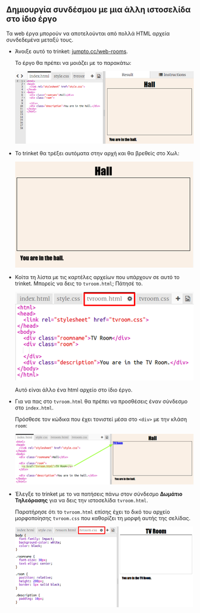 ## Δημιουργία συνδέσμου με μια άλλη ιστοσελίδα στο ίδιο έργο

Τα web έργα μπορούν να αποτελούνται από πολλά HTML αρχεία συνδεδεμένα μεταξύ τους.

+ Άνοιξε αυτό το trinket: <a href="https://trinket.io/html/f1486ddb24" target="_blank">jumpto.cc/web-rooms</a>.
    
    Το έργο θα πρέπει να μοιάζει με το παρακάτω:
    
    ![στιγμιότυπο οθόνης](images/rooms-starter.png)

+ Το trinket θα τρέξει αυτόματα στην αρχή και θα βρεθείς στο Χωλ:
    
    ![στιγμιότυπο οθόνης](images/rooms-hall-start.png)

+ Κοίτα τη λίστα με τις καρτέλες αρχείων που υπάρχουν σε αυτό το trinket. Μπορείς να δεις το `tvroom.html`; Πάτησέ το.
    
    ![στιγμιότυπο οθόνης](images/rooms-tvroom-html.png)
    
    Αυτό είναι άλλο ένα html αρχείο στο ίδιο έργο.

+ Για να πας στο `tvroom.html` θα πρέπει να προσθέσεις έναν σύνδεσμο στο `index.html`.
    
    Πρόσθεσε τον κώδικα που έχει τονιστεί μέσα στο `<div>` με την κλάση `room`:
    
    ![στιγμιότυπο οθόνης](images/rooms-link-tvroom.png)

+ Έλεγξε το trinket με το να πατήσεις πάνω στον σύνδεσμο **Δωμάτιο Τηλεόρασης** για να δεις την ιστοσελίδα `tvroom.html`.
    
    Παρατήρησε ότι το `tvroom.html` επίσης έχει το δικό του αρχείο μορφοποίησης `tvroom.css` που καθορίζει τη μορφή αυτής της σελίδας.
    
    ![στιγμιότυπο οθόνης](images/rooms-tvroom-unstyled.png)